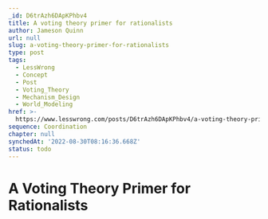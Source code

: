 ```yaml
---
_id: D6trAzh6DApKPhbv4
title: A voting theory primer for rationalists
author: Jameson Quinn
url: null
slug: a-voting-theory-primer-for-rationalists
type: post
tags:
  - LessWrong
  - Concept
  - Post
  - Voting_Theory
  - Mechanism_Design
  - World_Modeling
href: >-
  https://www.lesswrong.com/posts/D6trAzh6DApKPhbv4/a-voting-theory-primer-for-rationalists
sequence: Coordination
chapter: null
synchedAt: '2022-08-30T08:16:36.668Z'
status: todo
---
```


# A Voting Theory Primer for Rationalists
